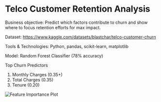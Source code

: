 # Telco Customer Retention Analysis

Business objective: Predict which factors contribute to churn and show where to focus retention efforts for max impact.

Dataset: https://www.kaggle.com/datasets/blastchar/telco-customer-churn

Tools & Technologies: Python, pandas, scikit-learn, matplotlib

Model: Random Forest Classifier (78% accuracy)

Top Churn Predictors
1. Monthly Charges (0.35+)
2. Total Charges (0.35)
3. Tenure (0.20)

![Feature Importance Plot](feature_importance.png)  
